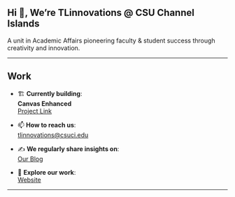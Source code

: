 ## Hi 👋, We’re TLinnovations @ CSU Channel Islands
A unit in Academic Affairs pioneering faculty & student success through creativity and innovation.

---

## Work

- 🏗 **Currently building**:\
  **Canvas Enhanced**\
  [Project Link](https://github.com/TLinnovations/Canvas-Enhanced)

- 📫 **How to reach us**:\
  [tlinnovations@csuci.edu](tlinnovations@csuci.edu)

- ✍️ **We regularly share insights on**:\
  [Our Blog](https://tlinnovations.cikeys.com/)

- 💼 **Explore our work**:\
  [Website](https://www.csuci.edu/tli/)


---

